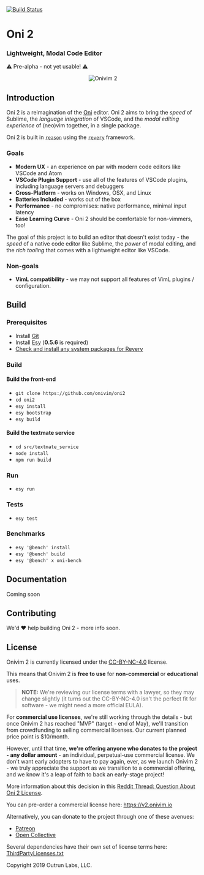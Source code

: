 [![Build Status](https://dev.azure.com/onivim/oni2/_apis/build/status/onivim.oni2?branchName=master)](https://dev.azure.com/onivim/oni2/_build/latest?definitionId=1?branchName=master)

# Oni 2

### Lightweight, Modal Code Editor

:warning: Pre-alpha - not yet usable! :warning: 

<p align="center">
  <img src="https://user-images.githubusercontent.com/13532591/53999860-e8e70780-40f9-11e9-8428-295adb18c4dd.gif" alt="Onivim 2" />
 </p>


## Introduction

Oni 2 is a reimagination of the [Oni](https://www.onivim.io) editor. Oni 2 aims to bring the _speed_ of Sublime, the _language integration_ of VSCode, and the _modal editing experience_ of (neo)vim together, in a single package.

Oni 2 is built in [`reason`](https://reasonml.github.io) using the [`revery`](https://github.com/revery-ui/revery) framework.

### Goals

- __Modern UX__ - an experience on par with modern code editors like VSCode and Atom
- __VSCode Plugin Support__ - use all of the features of VSCode plugins, including language servers and debuggers
- __Cross-Platform__ - works on Windows, OSX, and Linux
- __Batteries Included__ - works out of the box
- __Performance__ - no compromises: native performance, minimal input latency
- __Ease Learning Curve__ - Oni 2 should be comfortable for non-vimmers, too!

The goal of this project is to build an editor that doesn't exist today - the _speed_ of a native code editor like Sublime, the _power_ of modal editing, and the _rich tooling_ that comes with a lightweight editor like VSCode.

### Non-goals

- __VimL compatibility__ - we may not support all features of VimL plugins / configuration.

## Build

### Prerequisites

- Install [Git](https://git-scm.com/)
- Install [Esy](https://esy.sh) (__0.5.6__ is required)
- [Check and install any system packages for Revery](https://github.com/revery-ui/revery#building)

### Build

#### Build the front-end

- `git clone https://github.com/onivim/oni2`
- `cd oni2`
- `esy install`
- `esy bootstrap`
- `esy build`

#### Build the textmate service

- `cd src/textmate_service`
- `node install`
- `npm run build`

### Run

- `esy run`

### Tests

- `esy test`

### Benchmarks

- `esy '@bench' install`
- `esy '@bench' build`
- `esy '@bench' x oni-bench`

## Documentation

Coming soon

## Contributing

We'd :heart: help building Oni 2 - more info soon.

## License

Onivim 2 is currently licensed under the [CC-BY-NC-4.0](https://creativecommons.org/licenses/by-nc/4.0/legalcode) license.

This means that Onivim 2 is __free to use__ for __non-commercial__ or __educational__ uses. 

> __NOTE:__ We're reviewing our license terms with a lawyer, so they may change slightly (it turns out the CC-BY-NC-4.0 isn't the perfect fit for software - we might need a more official EULA).

For __commercial use licenses__, we're still working through the details - but once Onivim 2 has reached "MVP" (target - end of May), we'll transition from crowdfunding to selling commercial licenses. Our current planned price point is $10/month.

However, until that time, __we're offering anyone who donates to the project - any dollar amount__ - an individual, perpetual-use commercial license. We don't want early adopters to have to pay again, ever, as we launch Onivim 2 - we truly appreciate the support as we transition to a commercial offering, and we know it's a leap of faith to back an early-stage project!

More information about this decision in this [Reddit Thread: Question About Oni 2 License](https://www.reddit.com/r/neovim/comments/ae7ef6/question_about_oni_2_license/).

You can pre-order a commercial license here: https://v2.onivim.io

Alternatively, you can donate to the project through one of these avenues:
- [Patreon](https://www.patreon.com/onivim)
- [Open Collective](https://opencollective.com/oni)

Several dependencies have their own set of license terms here: [ThirdPartyLicenses.txt](ThirdPartyLicenses.txt)

Copyright 2019 Outrun Labs, LLC.
